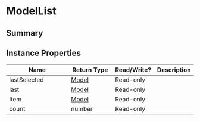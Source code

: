 
# ModelList

## Summary



## Instance Properties

<table>
<thead><tr><th width="225">Name</th><th width="160">Return Type</th><th width="80">Read/Write?</th><th>Description</th></tr></thead>
<tbody>
<tr><td>lastSelected</td><td><a href="model.md">Model</a></td><td>Read-only</td><td></td></tr>
<tr><td>last</td><td><a href="model.md">Model</a></td><td>Read-only</td><td></td></tr>
<tr><td>Item</td><td><a href="model.md">Model</a></td><td>Read-only</td><td></td></tr>
<tr><td>count</td><td>number</td><td>Read-only</td><td></td></tr>
</tbody></table>




